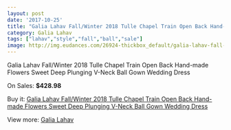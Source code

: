 ```yaml
---
layout: post
date: '2017-10-25'
title: "Galia Lahav Fall/Winter 2018 Tulle Chapel Train Open Back Hand-made Flowers Sweet Deep Plunging V-Neck Ball Gown Wedding Dress"
category: Galia Lahav
tags: ["lahav","style","fall","ball","sale"]
image: http://img.eudances.com/26924-thickbox_default/galia-lahav-fall-winter-2018-tulle-chapel-train-open-back-hand-made-flowers-sweet-deep-plunging-v-neck-ball-gown-wedding-dress.jpg
---
```

Galia Lahav Fall/Winter 2018 Tulle Chapel Train Open Back Hand-made Flowers Sweet Deep Plunging V-Neck Ball Gown Wedding Dress

On Sales: **$428.98**
<a href="https://www.eudances.com/en/galia-lahav/9048-galia-lahav-fall-winter-2018-tulle-chapel-train-open-back-hand-made-flowers-sweet-deep-plunging-v-neck-ball-gown-wedding-dress.html"><amp-img layout="responsive" width="600" height="600" src="//img.eudances.com/26924-thickbox_default/galia-lahav-fall-winter-2018-tulle-chapel-train-open-back-hand-made-flowers-sweet-deep-plunging-v-neck-ball-gown-wedding-dress.jpg" alt="Galia Lahav Fall/Winter 2018 Tulle Chapel Train Open Back Hand-made Flowers Sweet Deep Plunging V-Neck Ball Gown Wedding Dress 0" /></a>
<a href="https://www.eudances.com/en/galia-lahav/9048-galia-lahav-fall-winter-2018-tulle-chapel-train-open-back-hand-made-flowers-sweet-deep-plunging-v-neck-ball-gown-wedding-dress.html"><amp-img layout="responsive" width="600" height="600" src="//img.eudances.com/26926-thickbox_default/galia-lahav-fall-winter-2018-tulle-chapel-train-open-back-hand-made-flowers-sweet-deep-plunging-v-neck-ball-gown-wedding-dress.jpg" alt="Galia Lahav Fall/Winter 2018 Tulle Chapel Train Open Back Hand-made Flowers Sweet Deep Plunging V-Neck Ball Gown Wedding Dress 1" /></a>
<a href="https://www.eudances.com/en/galia-lahav/9048-galia-lahav-fall-winter-2018-tulle-chapel-train-open-back-hand-made-flowers-sweet-deep-plunging-v-neck-ball-gown-wedding-dress.html"><amp-img layout="responsive" width="600" height="600" src="//img.eudances.com/26925-thickbox_default/galia-lahav-fall-winter-2018-tulle-chapel-train-open-back-hand-made-flowers-sweet-deep-plunging-v-neck-ball-gown-wedding-dress.jpg" alt="Galia Lahav Fall/Winter 2018 Tulle Chapel Train Open Back Hand-made Flowers Sweet Deep Plunging V-Neck Ball Gown Wedding Dress 2" /></a>

Buy it: [Galia Lahav Fall/Winter 2018 Tulle Chapel Train Open Back Hand-made Flowers Sweet Deep Plunging V-Neck Ball Gown Wedding Dress](https://www.eudances.com/en/galia-lahav/9048-galia-lahav-fall-winter-2018-tulle-chapel-train-open-back-hand-made-flowers-sweet-deep-plunging-v-neck-ball-gown-wedding-dress.html "Galia Lahav Fall/Winter 2018 Tulle Chapel Train Open Back Hand-made Flowers Sweet Deep Plunging V-Neck Ball Gown Wedding Dress")

View more: [Galia Lahav](https://www.eudances.com/en/119-galia-lahav "Galia Lahav")